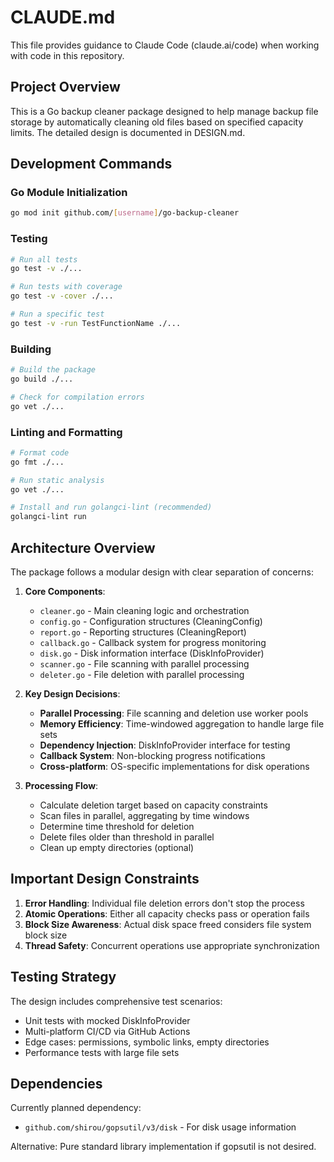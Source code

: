# CLAUDE.md

This file provides guidance to Claude Code (claude.ai/code) when working with code in this repository.

## Project Overview

This is a Go backup cleaner package designed to help manage backup file storage by automatically cleaning old files based on specified capacity limits. The detailed design is documented in DESIGN.md.

## Development Commands

### Go Module Initialization
```bash
go mod init github.com/[username]/go-backup-cleaner
```

### Testing
```bash
# Run all tests
go test -v ./...

# Run tests with coverage
go test -v -cover ./...

# Run a specific test
go test -v -run TestFunctionName ./...
```

### Building
```bash
# Build the package
go build ./...

# Check for compilation errors
go vet ./...
```

### Linting and Formatting
```bash
# Format code
go fmt ./...

# Run static analysis
go vet ./...

# Install and run golangci-lint (recommended)
golangci-lint run
```

## Architecture Overview

The package follows a modular design with clear separation of concerns:

1. **Core Components**:
   - `cleaner.go` - Main cleaning logic and orchestration
   - `config.go` - Configuration structures (CleaningConfig)
   - `report.go` - Reporting structures (CleaningReport)
   - `callback.go` - Callback system for progress monitoring
   - `disk.go` - Disk information interface (DiskInfoProvider)
   - `scanner.go` - File scanning with parallel processing
   - `deleter.go` - File deletion with parallel processing

2. **Key Design Decisions**:
   - **Parallel Processing**: File scanning and deletion use worker pools
   - **Memory Efficiency**: Time-windowed aggregation to handle large file sets
   - **Dependency Injection**: DiskInfoProvider interface for testing
   - **Callback System**: Non-blocking progress notifications
   - **Cross-platform**: OS-specific implementations for disk operations

3. **Processing Flow**:
   - Calculate deletion target based on capacity constraints
   - Scan files in parallel, aggregating by time windows
   - Determine time threshold for deletion
   - Delete files older than threshold in parallel
   - Clean up empty directories (optional)

## Important Design Constraints

1. **Error Handling**: Individual file deletion errors don't stop the process
2. **Atomic Operations**: Either all capacity checks pass or operation fails
3. **Block Size Awareness**: Actual disk space freed considers file system block size
4. **Thread Safety**: Concurrent operations use appropriate synchronization

## Testing Strategy

The design includes comprehensive test scenarios:
- Unit tests with mocked DiskInfoProvider
- Multi-platform CI/CD via GitHub Actions
- Edge cases: permissions, symbolic links, empty directories
- Performance tests with large file sets

## Dependencies

Currently planned dependency:
- `github.com/shirou/gopsutil/v3/disk` - For disk usage information

Alternative: Pure standard library implementation if gopsutil is not desired.